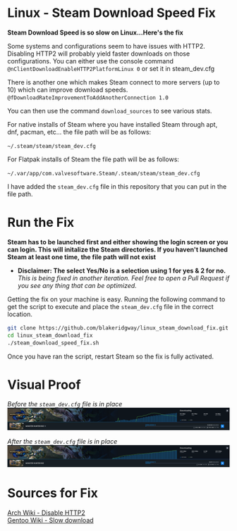 # Linux - Steam Download Speed Fix

<b>Steam Download Speed is so slow on Linux...Here's the fix</b>

Some systems and configurations seem to have issues with HTTP2. Disabling HTTP2 will probably yield faster downloads on those configurations. You can either use the console command `@nClientDownloadEnableHTTP2PlatformLinux 0` or set it in steam_dev.cfg

There is another one  which makes Steam connect to more servers (up to 10) which can improve download speeds.  
`@fDownloadRateImprovementToAddAnotherConnection 1.0`

You can then use the command `download_sources` to see various stats.  

For native installs of Steam where you have installed Steam through apt, dnf, pacman, etc... the file path will be as follows:

`~/.steam/steam/steam_dev.cfg`

For Flatpak installs of Steam the file path will be as follows:

`~/.var/app/com.valvesoftware.Steam/.steam/steam/steam_dev.cfg`

I have added the `steam_dev.cfg` file in this repository that you can put in the file path.

# Run the Fix

**Steam has to be launched first and either showing the login screen or you can login. This will initalize the Steam directories. If you haven't launched Steam at least one time, the file path will not exist**  

- **Disclaimer: The select Yes/No is a selection using 1 for yes & 2 for no.**  
*This is being fixed in another iteration. Feel free to open a Pull Request if you see any thing that can be optimized.*  

Getting the fix on your machine is easy. Running the following command to get the script to execute and place the `steam_dev.cfg` file in the correct location.

```bash
git clone https://github.com/blakeridgway/linux_steam_download_fix.git
cd linux_steam_download_fix
./steam_download_speed_fix.sh
```

Once you have ran the script, restart Steam so the fix is fully activated.

# Visual Proof
_Before the `steam_dev.cfg` file is in place_
![BeforeSteamDevFix](screenshots/before.png)

_After the `steam_dev.cfg` file is in place_
![AfterSteamDevFix](screenshots/after.png)

# Sources for Fix

[Arch Wiki - Disable HTTP2](https://wiki.archlinux.org/title/steam#Disable_HTTP2_for_faster_downloads)  
[Gentoo Wiki - Slow download](https://wiki.gentoo.org/wiki/Steam/Client_troubleshooting#Slow_download_or_limited)

